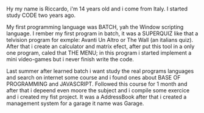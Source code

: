 Hy my name is Riccardo, i'm 14 years old and i come from Italy. I started study CODE two years ago. 

My first programming language was BATCH, yah the Window scripting language. I rember my first program in batch,
it was a SUPERQUIZ like that a telvision program for exmple: Avanti Un Altro or The Wall (an italians quiz). 
After that i create an calculator and matrix efect, after put this tool in a only one program, 
caled that THE MENU; in this program i started implement a mini video-games but i never finish write the code. 

Last summer after learned batch i want study the real programs languages and search on internet some course
and i found ones about BASE OF PROGRAMMING and JAVASCRIPT. Followed this course for 1 month and after that i
depeend even moore the subject and i compile some exercice and i created my fist project. It was a AddressBook
after that i created a management system for a garage it name was Garage.      
